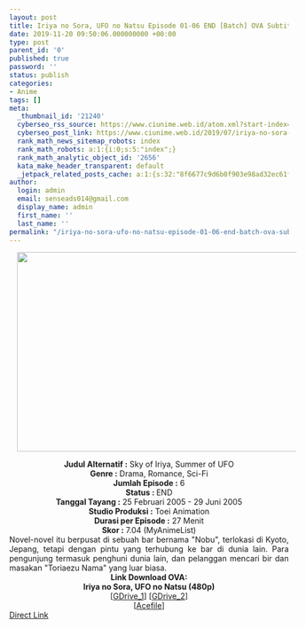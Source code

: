 ```yaml
---
layout: post
title: Iriya no Sora, UFO no Natsu Episode 01-06 END [Batch] OVA Subtitle Indonesia
date: 2019-11-20 09:50:06.000000000 +00:00
type: post
parent_id: '0'
published: true
password: ''
status: publish
categories:
- Anime
tags: []
meta:
  _thumbnail_id: '21240'
  cyberseo_rss_source: https://www.ciunime.web.id/atom.xml?start-index=1651&max-results=150
  cyberseo_post_link: https://www.ciunime.web.id/2019/07/iriya-no-sora-ufo-no-natsu-episode-01.html
  rank_math_news_sitemap_robots: index
  rank_math_robots: a:1:{i:0;s:5:"index";}
  rank_math_analytic_object_id: '2656'
  kata_make_header_transparent: default
  _jetpack_related_posts_cache: a:1:{s:32:"8f6677c9d6b0f903e98ad32ec61f8deb";a:2:{s:7:"expires";i:1658622503;s:7:"payload";a:0:{}}}
author:
  login: admin
  email: senseads014@gmail.com
  display_name: admin
  first_name: ''
  last_name: ''
permalink: "/iriya-no-sora-ufo-no-natsu-episode-01-06-end-batch-ova-subtitle-indonesia/"
---
```

<div class="separator" style="clear: both; text-align: center;"><a href="https://1.bp.blogspot.com/-fVz0n7o0x98/XR4Kzg2mq5I/AAAAAAAAa60/G7Hynag3FfIXlYyzueeTXs4963N6R__GgCLcBGAs/s1600/Iriya%2Bno%2BSora%252C%2BUFO%2Bno%2BNatsu.jpg" imageanchor="1" style="margin-left: 1em; margin-right: 1em;"><img border="0" data-original-height="720" data-original-width="1280" height="360" src="{{ site.baseurl }}/assets/2019/11/Iriya%2Bno%2BSora%252C%2BUFO%2Bno%2BNatsu.jpg" width="640" /></a></div>
<p>
<div style="text-align: center;"><b>Judul</b><b><b> Alternatif</b> :</b> Sky of Iriya, Summer of UFO</div>
<div style="text-align: center;"><b><b>Genre :</b></b> Drama, Romance, Sci-Fi</div>
<div style="text-align: center;"><b>Jumlah Episode :</b> 6<br /><b>Status :&nbsp;</b>END<br /><b>Tanggal Tayang :</b> 25 Februari 2005 - 29 Juni 2005<br /><b>Studio Produksi :</b> Toei Animation<br /><b>Durasi per Episode :</b> 27 Menit</div>
<div style="text-align: center;"><b>Skor :</b> 7.04 (MyAnimeList)</div>
<div style="text-align: center;"></div>
<div style="text-align: justify;">Novel-novel itu berpusat di sebuah bar bernama "Nobu", terlokasi di Kyoto, Jepang, tetapi dengan pintu yang terhubung ke bar di dunia lain. Para pengunjung termasuk penghuni dunia lain, dan pelanggan mencari bir dan masakan "Toriaezu Nama" yang luar biasa.</div>
<div style="text-align: justify;"></div>
<div style="text-align: justify;"></div>
<div style="text-align: center;"><b>Link Download OVA:</b></div>
<div style="text-align: center;"><b>Iriya no Sora, UFO no Natsu (480p)</b></div>
<div style="text-align: center;">[<a href="https://drive.google.com/uc?id=1hQ95b_F3jgvIkTlnhsm7uuINDP72fAeg" target="_blank" rel="noopener">GDrive_1</a>] [<a href="https://drive.google.com/uc?id=10sO9Xw6NKY40QtINvz8CeDOazHw8D8Pd" target="_blank" rel="noopener">GDrive_2</a>]<br />[<a href="https://acefile.co/f/11317288/kusonime-iriyasky-rar" target="_blank" rel="noopener">Acefile</a>]</div>
<link rel="stylesheet" href="https://cdnjs.cloudflare.com/ajax/libs/font-awesome/4.7.0/css/font-awesome.min.css" />
<div class="divbtn"> <a href="https://handymansurrender.com/fihup8buzv?key=94550f7ce39444073321dde3b8782f97" class="btn"><i class="fa fa-download"></i> Direct Link</a> </div>
